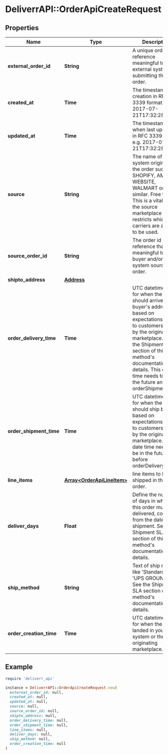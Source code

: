 # DeliverrAPI::OrderApiCreateRequest

## Properties

| Name | Type | Description | Notes |
| ---- | ---- | ----------- | ----- |
| **external_order_id** | **String** | A unique order reference meaningful to the external system submitting the order. |  |
| **created_at** | **Time** | The timestamp of creation in RFC 3339 format. e.g. 2017-07-21T17:32:28Z | [optional] |
| **updated_at** | **Time** | The timestamp when last updated in RFC 3339 format. e.g. 2017-07-21T17:32:28Z | [optional] |
| **source** | **String** | The name of the system originating the order such as SHOPIFY, AMAZON, WEBSITE, WALMART or similar. Free text. This is a vital field if the source marketplace restricts which carriers are allowed to be used. |  |
| **source_order_id** | **String** | The order id or reference that is meaningful to the buyer and/or the system sourcing the order. |  |
| **shipto_address** | [**Address**](Address.md) |  |  |
| **order_delivery_time** | **Time** | UTC datetime value for when the order should arrive at the buyer&#39;s address, based on expectations given to customers or set by the originating marketplace. See the Shipment SLA section of this method&#39;s documentation for details. This date time needs to be in the future and after orderShipmentTime. | [optional] |
| **order_shipment_time** | **Time** | UTC datetime value for when the order should ship by, based on expectations given to customers or set by the originating marketplace. This date time needs to be in the future and before orderDeliveryTime. | [optional] |
| **line_items** | [**Array&lt;OrderApiLineItem&gt;**](OrderApiLineItem.md) | line items to be shipped in this order. |  |
| **deliver_days** | **Float** | Define the number of days in which this order must be delivered, counting from the date of shipment. See the Shipment SLA section of this method&#39;s documentation for details. | [optional] |
| **ship_method** | **String** | Text of ship method like &#39;Standard&#39;, &#39;UPS GROUND&#39;, etc. See the Shipment SLA section of this method&#39;s documentation for details. | [optional] |
| **order_creation_time** | **Time** | UTC datetime value for when the order landed in your system or the originating marketplace. | [optional] |

## Example

```ruby
require 'deliverr_api'

instance = DeliverrAPI::OrderApiCreateRequest.new(
  external_order_id: null,
  created_at: null,
  updated_at: null,
  source: null,
  source_order_id: null,
  shipto_address: null,
  order_delivery_time: null,
  order_shipment_time: null,
  line_items: null,
  deliver_days: null,
  ship_method: null,
  order_creation_time: null
)
```

